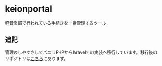 # keionportal
軽音楽部で行われている手続きを一括管理するツール
## 追記
管理のしやすさしてバニラPHPからlaravelでの実装へ移行しています。移行後のリポジトリは[こちら](https://github.com/KoukiFOL/keion-portal)にあります。
